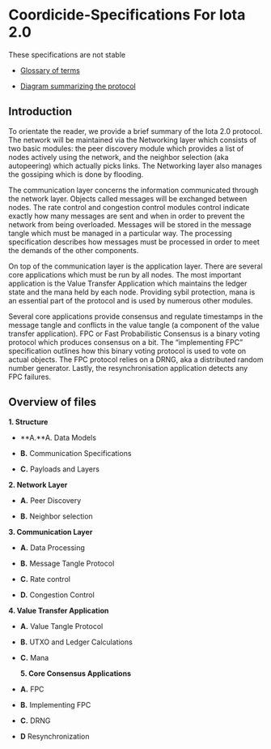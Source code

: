 # Coordicide-Specifications For Iota 2.0

These specifications are not stable


  
-   [Glossary of terms](https://docs.google.com/document/d/1Ak8NT9e9NFQIrXahYmlgj_FLH7mMT5NR4rlTwczfQSE/edit#heading=h.h27luwpmebto)
    
-   [Diagram summarizing the protocol](https://app.diagrams.net/#G1DS5lUas9URTYwspkBl5nlp80R2opE5fC)
    

## Introduction

To orientate the reader, we provide a brief summary of the Iota 2.0 protocol. The network will be maintained via the Networking layer which consists of two basic modules: the peer discovery module which provides a list of nodes actively using the network, and the neighbor selection (aka autopeering) which actually picks links. The Networking layer also manages the gossiping which is done by flooding.

  

The communication layer concerns the information communicated through the network layer. Objects called messages will be exchanged between nodes. The rate control and congestion control modules control indicate exactly how many messages are sent and when in order to prevent the network from being overloaded. Messages will be stored in the message tangle which must be managed in a particular way. The processing specification describes how messages must be processed in order to meet the demands of the other components.

  

On top of the communication layer is the application layer. There are several core applications which must be run by all nodes. The most important application is the Value Transfer Application which maintains the ledger state and the mana held by each node. Providing sybil protection, mana is an essential part of the protocol and is used by numerous other modules.

  

Several core applications provide consensus and regulate timestamps in the message tangle and conflicts in the value tangle (a component of the value transfer application). FPC or Fast Probabilistic Consensus is a binary voting protocol which produces consensus on a bit. The “implementing FPC” specification outlines how this binary voting protocol is used to vote on actual objects. The FPC protocol relies on a DRNG, aka a distributed random number generator. Lastly, the resynchronisation application detects any FPC failures.

## Overview of files

**1. Structure**

-   **A.**A. Data Models
    
-   **B.** Communication Specifications
    
-   **C.** Payloads and Layers

**2. Network Layer**

-  **A.**  Peer Discovery


-  **B.** Neighbor selection
    
**3. Communication Layer**

- **A.**  Data Processing 
- **B.**   Message Tangle Protocol
    
- **C.**  Rate control
    
-   **D.** Congestion Control
    

**4. Value Transfer Application**

-   **A.** Value Tangle Protocol
    
- **B.**  UTXO and Ledger Calculations
    
-   **C.** Mana
    
    **5. Core Consensus Applications**

-   **A.** FPC
   
- **B.**  Implementing FPC

-   **C.** DRNG

-   **D** Resynchronization
    

<!--stackedit_data:
eyJoaXN0b3J5IjpbLTEzNDc2NzQ2MDksLTE4MDk0MTc3NzMsLT
EzOTg1MDM0NTYsLTEwOTAwNjk0NjksMTM0MzkxNDA2MCwtOTA5
MTkxMzU2LC0xOTAzNzY1NjU0XX0=
-->
